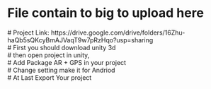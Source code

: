 <h1>File contain to big to upload here</h1>
# Project Link: https://drive.google.com/drive/folders/16Zhu-haQb5sQKcyBmAJVaqT9w7pRzHqo?usp=sharing <br>
# First you should download unity 3d<br>
# then open project in unity,<br>
# Add Package AR + GPS in your project<br>
# Change setting make it for Andriod<br>
# At Last Export Your project<br>
